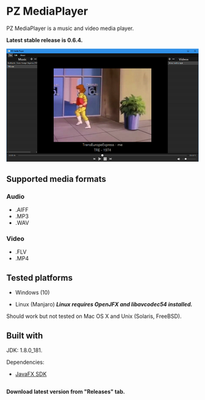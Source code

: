 # PZ MediaPlayer

PZ MediaPlayer is a music and video media player.

**Latest stable release is 0.6.4.**

![](https://github.com/PilzHere/PZMediaPlayer/blob/master/pzMediaPlayerFront.png?raw=true)

## Supported media formats
### Audio
* .AIFF
* .MP3
* .WAV

### Video
* .FLV
* .MP4


## Tested platforms

* Windows (10)

* Linux (Manjaro) _**Linux requires OpenJFX and libavcodec54 installed.**_

Should work but not tested on Mac OS X and Unix (Solaris, FreeBSD).


## Built with
JDK: 1.8.0_181.

Dependencies:

* [JavaFX SDK](http://www.oracle.com/technetwork/java/javafx/install-javafx-sdk-1-2-139156.html)

##
**Download latest version from "Releases" tab.**
